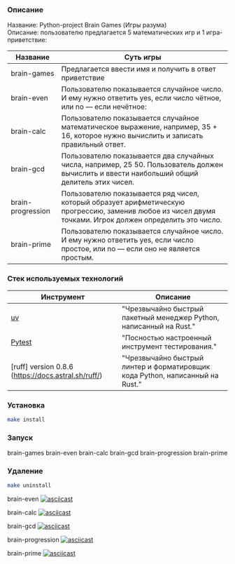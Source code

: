 ### Описание

Название: Python-project Brain Games (Игры разума)  
Описание: пользователю предлагается 5 математических игр и 1 игра-приветствие:  

| Название                                                               | Суть игры                                                |
|------------------------------------------------------------------------|---------------------------------------------------------|
| brain-games                                                            | Предлагается ввести имя и получить в ответ приветствие |
| brain-even                                                             | Пользователю показывается случайное число. И ему нужно ответить yes, если число чётное, или no — если нечётное:        |
| brain-calc                                                             | Пользователю показывается случайное математическое выражение, например, 35 + 16, которое нужно вычислить и записать правильный ответ.
| brain-gcd                                                              | Пользователю показывается два случайных числа, например, 25 50. Пользователь должен вычислить и ввести наибольший общий делитель этих чисел.
| brain-progression                                                      | Пользователю показывается ряд чисел, который образует арифметическую прогрессию, заменив любое из чисел двумя точками. Игрок должен определить это число.
| brain-prime                                                            | Пользователю показывается случайное число. И ему нужно ответить yes, если число простое, или no — если оно не является простым.


### Стек используемых технологий

| Инструмент                                                             | Описание                                                |
|------------------------------------------------------------------------|---------------------------------------------------------|
| [uv](https://docs.astral.sh/uv/)                                       | "Чрезвычайно быстрый пакетный менеджер Python, написанный на Rust." |
| [Pytest](https://pytest.org)                                           | "Посностью настроенный инструмент тестирования."            |
| [ruff] version 0.8.6 (https://docs.astral.sh/ruff/)                    | "Чрезвычайно быстрый линтер и форматировщик кода Python, написанный на Rust."

### Установка

```bash
make install
```

### Запуск

brain-games
brain-even 
brain-calc
brain-gcd
brain-progression
brain-prime

### Удаление

```bash
make uninstall
```

brain-even
[![asciicast](https://asciinema.org/a/KRIJBa2Wnvmc73EtjOIUzuYoH.svg)](https://asciinema.org/a/KRIJBa2Wnvmc73EtjOIUzuYoH)

brain-calc
[![asciicast](https://asciinema.org/a/cMNF7SIZeVdvav4NuBuveGjfV.svg)](https://asciinema.org/a/cMNF7SIZeVdvav4NuBuveGjfV)

brain-gcd
[![asciicast](https://asciinema.org/a/mB9jeEsPm87nIHNEn2rBlayTj.svg)](https://asciinema.org/a/mB9jeEsPm87nIHNEn2rBlayTj)

brain-progression
[![asciicast](https://asciinema.org/a/WE8WstMGKBXeQ5NMcOTzR3UM4.svg)](https://asciinema.org/a/WE8WstMGKBXeQ5NMcOTzR3UM4)

brain-prime
[![asciicast](https://asciinema.org/a/IhUlt7kENvRbOE6DCgaM9Piy8.svg)](https://asciinema.org/a/IhUlt7kENvRbOE6DCgaM9Piy8)
